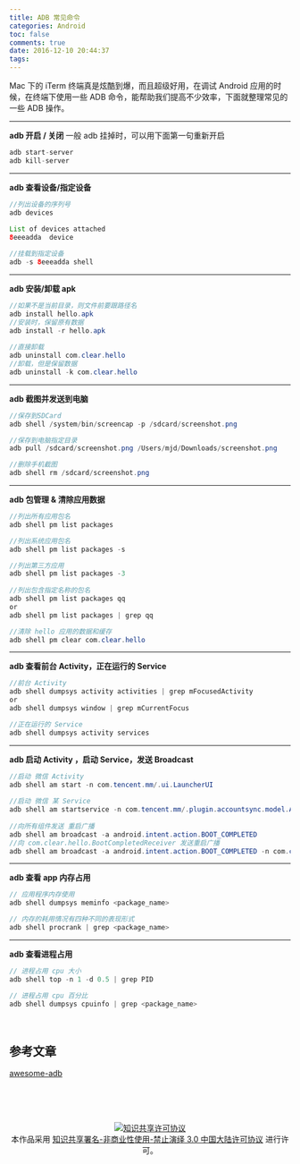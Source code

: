 ```yaml
---
title: ADB 常见命令
categories: Android
toc: false
comments: true
date: 2016-12-10 20:44:37
tags:
---
```


Mac 下的 iTerm 终端真是炫酷到爆，而且超级好用，在调试 Android 应用的时候，在终端下使用一些 ADB 命令，能帮助我们提高不少效率，下面就整理常见的一些 ADB 操作。

<!--more-->
------

**adb 开启 / 关闭**  一般 adb 挂掉时，可以用下面第一句重新开启

  ```java
  adb start-server
  adb kill-server
  ```
------

**adb 查看设备/指定设备**

  ```java
  //列出设备的序列号
  adb devices 
    
  List of devices attached
  8eeeadda	device

  //挂载到指定设备
  adb -s 8eeeadda shell 

  ```
------

**adb 安装/卸载 apk**

  ```java
  //如果不是当前目录，则文件前要跟路径名
  adb install hello.apk 
  //安装时，保留原有数据
  adb install -r hello.apk 
    
  //直接卸载
  adb uninstall com.clear.hello 
  //卸载，但是保留数据
  adb uninstall -k com.clear.hello 

  ```
------

**adb 截图并发送到电脑**

  ```java
  //保存到SDCard
  adb shell /system/bin/screencap -p /sdcard/screenshot.png

  //保存到电脑指定目录
  adb pull /sdcard/screenshot.png /Users/mjd/Downloads/screenshot.png

  //删除手机截图
  adb shell rm /sdcard/screenshot.png

  ```
------

**adb 包管理 & 清除应用数据**

  ```java
  //列出所有应用包名
  adb shell pm list packages

  //列出系统应用包名
  adb shell pm list packages -s

  //列出第三方应用
  adb shell pm list packages -3  
    
  //列出包含指定名称的包名
  adb shell pm list packages qq
  or
  adb shell pm list packages | grep qq

  //清除 hello 应用的数据和缓存
  adb shell pm clear com.clear.hello 

  ```
------

**adb 查看前台 Activity，正在运行的 Service**

  ```java
  //前台 Activity
  adb shell dumpsys activity activities | grep mFocusedActivity
  or
  adb shell dumpsys window | grep mCurrentFocus

  //正在运行的 Service
  adb shell dumpsys activity services
  ```
------

**adb 启动 Activity ，启动 Service，发送 Broadcast**

  ```java
  //启动 微信 Activity
  adb shell am start -n com.tencent.mm/.ui.LauncherUI
    
  //启动 微信 某 Service
  adb shell am startservice -n com.tencent.mm/.plugin.accountsync.model.AccountAuthenticatorService
    
  //向所有组件发送 重启广播 
  adb shell am broadcast -a android.intent.action.BOOT_COMPLETED
  //向 com.clear.hello.BootCompletedReceiver 发送重启广播
  adb shell am broadcast -a android.intent.action.BOOT_COMPLETED -n com.clear.hello/.BootCompletedReceiver

  ```
------

**adb 查看 app 内存占用**

  ```java
  // 应用程序内存使用
  adb shell dumpsys meminfo <package_name>

  // 内存的耗用情况有四种不同的表现形式
  adb shell procrank | grep <package_name>

  ```
------

**adb 查看进程占用**

  ```java
  // 进程占用 cpu 大小
  adb shell top -n 1 -d 0.5 | grep PID

  // 进程占用 cpu 百分比
  adb shell dumpsys cpuinfo | grep <package_name>

  ```

  ​
## 参考文章
[awesome-adb](https://github.com/mzlogin/awesome-adb)









<br /><br /><br />

<center>
<a rel="license" href="http://creativecommons.org/licenses/by-nc-nd/3.0/cn/"><img alt="知识共享许可协议" style="border-width:0" src="https://i.creativecommons.org/l/by-nc-nd/3.0/cn/88x31.png" /></a><br />
本作品采用 <a rel="license" href="http://creativecommons.org/licenses/by-nc-nd/3.0/cn/">知识共享署名-非商业性使用-禁止演绎 3.0 中国大陆许可协议</a> 进行许可。
</center>
